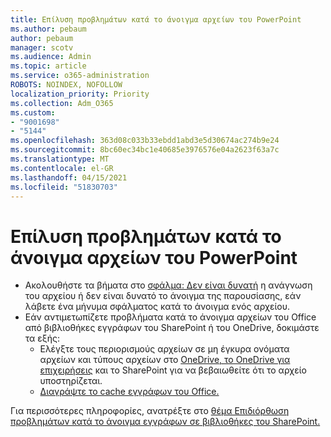 ```yaml
---
title: Επίλυση προβλημάτων κατά το άνοιγμα αρχείων του PowerPoint
ms.author: pebaum
author: pebaum
manager: scotv
ms.audience: Admin
ms.topic: article
ms.service: o365-administration
ROBOTS: NOINDEX, NOFOLLOW
localization_priority: Priority
ms.collection: Adm_O365
ms.custom:
- "9001698"
- "5144"
ms.openlocfilehash: 363d08c033b33ebdd1abd3e5d30674ac274b9e24
ms.sourcegitcommit: 8bc60ec34bc1e40685e3976576e04a2623f63a7c
ms.translationtype: MT
ms.contentlocale: el-GR
ms.lasthandoff: 04/15/2021
ms.locfileid: "51830703"
---
```

# <a name="resolve-issues-opening-powerpoint-files"></a>Επίλυση προβλημάτων κατά το άνοιγμα αρχείων του PowerPoint

- Ακολουθήστε τα βήματα στο [σφάλμα: Δεν είναι δυνατή](https://support.office.com/article/Error-Can-t-read-file-or-Presentation-cannot-be-opened-7f2f31e2-d4dd-4c1f-9e27-ba6fadf92d44) η ανάγνωση του αρχείου ή δεν είναι δυνατό το άνοιγμα της παρουσίασης, εάν λάβετε ένα μήνυμα σφάλματος κατά το άνοιγμα ενός αρχείου.
- Εάν αντιμετωπίζετε προβλήματα κατά το άνοιγμα αρχείων του Office από βιβλιοθήκες εγγράφων του SharePoint ή του OneDrive, δοκιμάστε τα εξής:
    - Ελέγξτε τους περιορισμούς αρχείων σε μη έγκυρα ονόματα αρχείων και τύπους αρχείων στο [OneDrive, το OneDrive για επιχειρήσεις](https://support.office.com/article/64883a5d-228e-48f5-b3d2-eb39e07630fa) και το SharePoint για να βεβαιωθείτε ότι το αρχείο υποστηρίζεται.
    - [Διαγράψτε το cache εγγράφων του Office.](https://support.office.com/article/b1d3765e-d71b-4bb8-99ca-acd22c42995d)

Για περισσότερες πληροφορίες, ανατρέξτε στο [θέμα Επιδιόρθωση προβλημάτων κατά το άνοιγμα εγγράφων σε βιβλιοθήκες του SharePoint.](https://support.office.com/article/31329fa1-4ad0-47fc-95d8-bb0c5b12a536)
